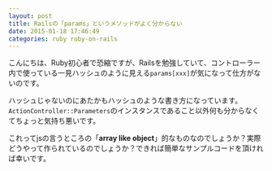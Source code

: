 ```yaml
---
layout: post
title: Railsの「params」というメソッドがよく分からない
date: 2015-01-18 17:46:49
categories: ruby ruby-on-rails
---
```

<!-- {% raw %} -->
<p>こんにちは、Ruby初心者で恐縮ですが、Railsを勉強していて、コントローラー内で使っている一見ハッシュのように見える<code>params[xxx]</code>が気になって仕方がないのです。</p>

<p>ハッシュじゃないのにあたかもハッシュのような書き方になっています。<code>ActionController::Parameters</code>のインスタンスであること以外何も分からなくてちょっと気持ち悪いです。</p>

<p>これってjsの言うところの「<strong>array like object</strong>」的なものなのでしょうか？実際どうやって作られているのでしょうか？できれば簡単なサンプルコードを頂ければ幸いです。</p>
<!-- {% endraw %} -->
